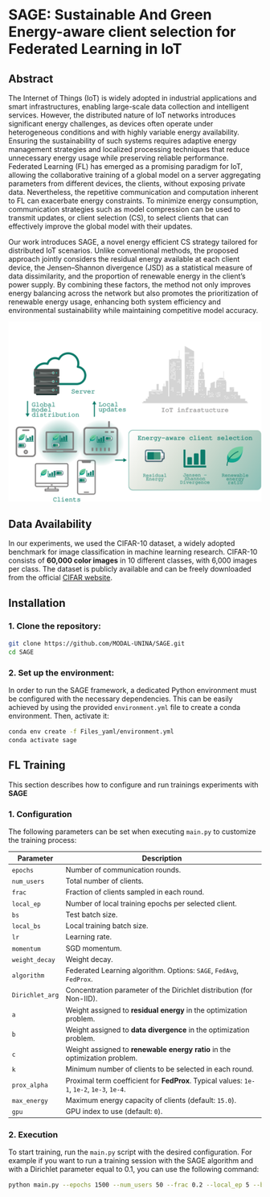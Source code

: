 # SAGE: Sustainable And Green Energy-aware client selection for Federated Learning in IoT

## Abstract
The Internet of Things (IoT) is widely adopted in industrial applications and smart infrastructures, enabling large-scale data collection and intelligent services. However, the distributed nature of IoT networks introduces significant energy challenges, as devices often operate under heterogeneous conditions and with highly variable energy availability. Ensuring the sustainability of such systems requires adaptive energy management strategies and localized processing techniques that reduce unnecessary energy usage while preserving reliable performance. Federated Learning (FL) has emerged as a promising paradigm for IoT, allowing the collaborative training of a global model on a server aggregating parameters from different devices, the clients, without exposing private data. Nevertheless, the repetitive communication and computation inherent to FL can exacerbate energy constraints. To minimize energy consumption, communication strategies such as model compression can be used to transmit updates, or client selection (CS), to select clients that can effectively improve the global model with their updates. 

Our work introduces SAGE, a novel energy efficient CS strategy tailored for distributed IoT scenarios. Unlike conventional methods, the proposed approach jointly considers the residual energy available at each client device, the Jensen–Shannon divergence (JSD) as a statistical measure of data dissimilarity, and the proportion of renewable energy in the client’s power supply. By combining these factors, the method not only improves energy balancing across the network but also promotes the prioritization of renewable energy usage, enhancing both system efficiency and environmental sustainability while maintaining competitive model accuracy.

![Framework](client_selection.png)

## Data Availability
In our experiments, we used the CIFAR-10 dataset, a widely adopted benchmark for image classification in machine learning research. CIFAR-10 consists of **60,000 color images** in 10 different classes, with 6,000 images per class. The dataset is publicly available and can be freely downloaded from the official [CIFAR website](https://www.cs.toronto.edu/~kriz/cifar.html).  

## Installation
### 1. **Clone the repository:**
```bash
git clone https://github.com/MODAL-UNINA/SAGE.git
cd SAGE
```

### 2. **Set up the environment:**
In order to run the SAGE framework, a dedicated Python environment must be configured with the necessary dependencies. This can be easily achieved by using the provided `environment.yml` file to create a conda environment. Then, activate it:

```bash
conda env create -f Files_yaml/environment.yml
conda activate sage
```

## FL Training
This section describes how to configure and run trainings experiments with **SAGE**

### 1. Configuration
The following parameters can be set when executing `main.py` to customize the training process:

| Parameter       | Description  |
|-----------------|--------------|
| `epochs`        | Number of communication rounds. |
| `num_users`     | Total number of clients. |
| `frac`          | Fraction of clients sampled in each round. |
| `local_ep`      | Number of local training epochs per selected client. |
| `bs`            | Test batch size. |
| `local_bs`      | Local training batch size. |
| `lr`            | Learning rate. |
| `momentum`      | SGD momentum. |
| `weight_decay`  | Weight decay. |
| `algorithm`     | Federated Learning algorithm. Options: `SAGE`, `FedAvg`, `FedProx`. |
| `Dirichlet_arg` | Concentration parameter of the Dirichlet distribution (for Non-IID). |
| `a`             | Weight assigned to **residual energy** in the optimization problem. |
| `b`             | Weight assigned to **data divergence** in the optimization problem. |
| `c`             | Weight assigned to **renewable energy ratio** in the optimization problem. |
| `k`             | Minimum number of clients to be selected in each round. |
| `prox_alpha`    | Proximal term coefficient for **FedProx**. Typical values: `1e-1`, `1e-2`, `1e-3`, `1e-4`. |
| `max_energy`    | Maximum energy capacity of clients (default: `15.0`). |
| `gpu`           | GPU index to use (default: `0`). |


### 2. Execution
To start training, run the `main.py` script with the desired configuration. For example if you want to run a training session with the SAGE algorithm and with a Dirichlet parameter equal to 0.1, you can use the following command:

```bash
python main.py --epochs 1500 --num_users 50 --frac 0.2 --local_ep 5 --bs 128 --local_bs 1024 --lr 0.01 --momentum 0.5 --algorithm SAGE --Dirichlet_arg 0.1 --a 0.5 --b 0.3 --c 0.2 --k 2 --max_energy 15.0 
``` 

